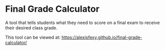 # Final Grade Calculator

A tool that tells students what they need to score on a final exam to receive their desired class grade. 

This tool can be viewed at: https://alexisfexy.github.io/final-grade-calculator/
